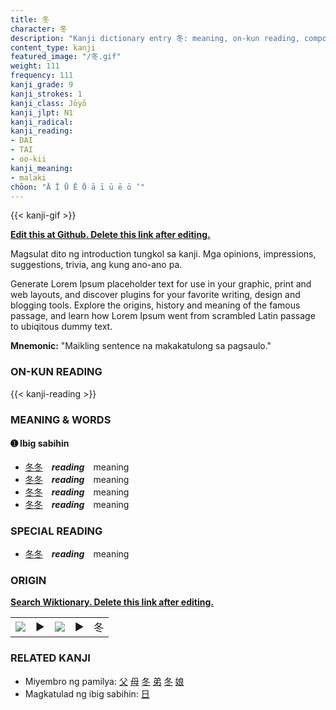 ```yaml
---
title: 冬
character: 冬
description: "Kanji dictionary entry 冬: meaning, on-kun reading, compounds, origin, related kanji"
content_type: kanji
featured_image: "/冬.gif"
weight: 111
frequency: 111
kanji_grade: 9
kanji_strokes: 1
kanji_class: Jōyō
kanji_jlpt: N1
kanji_radical: 
kanji_reading: 
- DAI
- TAI
- oo-kii
kanji_meaning:
- malaki
chōon: "Ā Ī Ū Ē Ō ā ī ū ē ō ’"
---
```

[//]: # (Don't edit the line below. Kanji animated GIF code is automatically generated.)
{{< kanji-gif >}}

[//]: # (Edit below this line.)

**[Edit this at Github. Delete this link after editing.](https://github.com/tim0g/tim/tree/main/content/kanji/冬/index.md)**

Magsulat dito ng introduction tungkol sa kanji. Mga opinions, impressions, suggestions, trivia, ang kung ano-ano pa.

Generate Lorem Ipsum placeholder text for use in your graphic, print and web layouts, and discover plugins for your favorite writing, design and blogging tools. Explore the origins, history and meaning of the famous passage, and learn how Lorem Ipsum went from scrambled Latin passage to ubiqitous dummy text.
 
**Mnemonic:** "Maikling sentence na makakatulong sa pagsaulo."

### ON-KUN READING

[//]: # (Don't edit the line below. ON-KUN READING code is automatically generated.)
{{< kanji-reading >}}

### MEANING & WORDS

#### ➊ **Ibig sabihin**
  - [冬](../冬)[冬](../冬)　***reading***　meaning
  - [冬](../冬)[冬](../冬)　***reading***　meaning
  - [冬](../冬)[冬](../冬)　***reading***　meaning
  - [冬](../冬)[冬](../冬)　***reading***　meaning

### SPECIAL READING
  - [冬](../冬)[冬](../冬)　***reading***　meaning

### ORIGIN

**[Search Wiktionary. Delete this link after editing.](https://wiktionary.org/wiki/冬)**
<table class="kanji-table"><tr><td>
<img src="60px-冬-bronze.svg.png">
</td><td>▶</td><td>
<img src="60px-冬-oracle.svg.png">
</td><td>▶</td>
<td class="kanji-origin">冬</td>
</tr></table>

### RELATED KANJI
- Miyembro ng pamilya: [父](../父) [母](../母) [冬](../冬) [弟](../弟) [冬](../冬) [娘](../娘)
- Magkatulad ng ibig sabihin: [日](../日)
